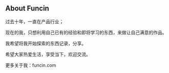 ## About Funcin

过去十年，一直在产品行业；

现在的我，只想利用自己已有的经验和即将学习的东西，来做让自己满意的作品。

我希望将我开始探索的东西记录，分享。

希望大家热爱生活，享受当下，欢迎交流。

更多关于我：funcin.com


